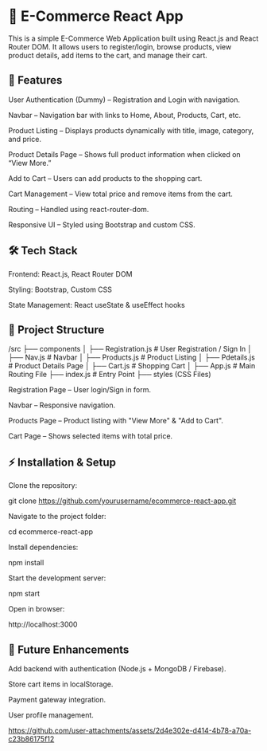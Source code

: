 # 🛒 E-Commerce React App

This is a simple E-Commerce Web Application built using React.js and React Router DOM. It allows users to register/login, browse products, view product details, add items to the cart, and manage their cart.

## 🚀 Features

User Authentication (Dummy) – Registration and Login with navigation.

Navbar – Navigation bar with links to Home, About, Products, Cart, etc.

Product Listing – Displays products dynamically with title, image, category, and price.

Product Details Page – Shows full product information when clicked on “View More.”

Add to Cart – Users can add products to the shopping cart.

Cart Management – View total price and remove items from the cart.

Routing – Handled using react-router-dom.

Responsive UI – Styled using Bootstrap and custom CSS.

## 🛠️ Tech Stack

Frontend: React.js, React Router DOM

Styling: Bootstrap, Custom CSS

State Management: React useState & useEffect hooks

## 📂 Project Structure
/src
 ├── components
 │    ├── Registration.js   # User Registration / Sign In
 │    ├── Nav.js            # Navbar
 │    ├── Products.js       # Product Listing
 │    ├── Pdetails.js       # Product Details Page
 │    ├── Cart.js           # Shopping Cart
 │
 ├── App.js                 # Main Routing File
 ├── index.js               # Entry Point
 ├── styles (CSS Files)     



Registration Page – User login/Sign in form.

Navbar – Responsive navigation.

Products Page – Product listing with "View More" & "Add to Cart".

Cart Page – Shows selected items with total price.

## ⚡ Installation & Setup

Clone the repository:

git clone https://github.com/yourusername/ecommerce-react-app.git


Navigate to the project folder:

cd ecommerce-react-app


Install dependencies:

npm install


Start the development server:

npm start


Open in browser:

http://localhost:3000

## 📌 Future Enhancements

Add backend with authentication (Node.js + MongoDB / Firebase).

Store cart items in localStorage.


Payment gateway integration.

User profile management.





https://github.com/user-attachments/assets/2d4e302e-d414-4b78-a70a-c23b86175f12







